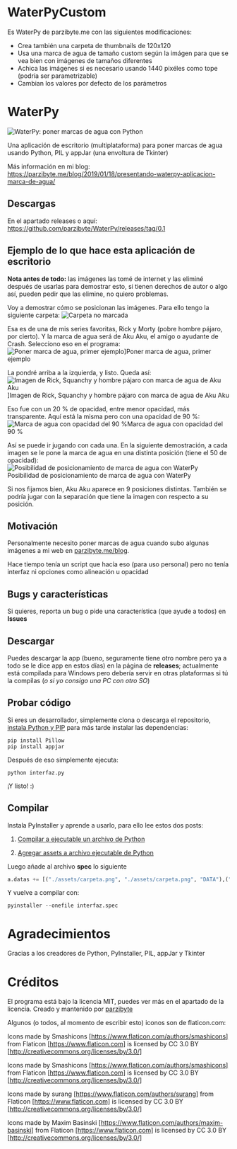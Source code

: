 # WaterPyCustom

Es WaterPy de parzibyte.me con las siguientes modificaciones:

- Crea también una carpeta de thumbnails de 120x120
- Usa una marca de agua de tamaño custom según la imágen para que se vea bien con imágenes de tamaños diferentes
- Achica las imágenes si es necesario usando 1440 pixéles como tope (podría ser parametrizable)
- Cambian los valores por defecto de los parámetros

# WaterPy
![WaterPy: poner marcas de agua con Python](https://raw.githubusercontent.com/parzibyte/WaterPy/master/assets/ImagenV1.png)

Una aplicación de escritorio (multiplataforma) para poner marcas de agua usando Python, PIL y appJar (una envoltura de Tkinter)

Más información en mi blog: https://parzibyte.me/blog/2019/01/18/presentando-waterpy-aplicacion-marca-de-agua/

## Descargas
En el apartado releases o aquí: https://github.com/parzibyte/WaterPy/releases/tag/0.1

## Ejemplo de lo que hace esta aplicación de escritorio

**Nota antes de todo:** las imágenes las tomé de internet y las eliminé después de usarlas para demostrar esto, si tienen derechos de autor o algo así, pueden pedir que las elimine, no quiero problemas. 

Voy a demostrar cómo se posicionan las imágenes. Para ello tengo la siguiente carpeta: ![Carpeta no marcada](https://parzibyte.me/blog/wp-content/uploads/2019/01/Carpeta-no-marcada.png)

Esa es de una de mis series favoritas, Rick y Morty (pobre hombre pájaro, por cierto). 
Y la marca de agua será de Aku Aku, el amigo o ayudante de Crash. Selecciono eso en el programa: 
![Poner marca de agua, primer ejemplo](https://parzibyte.me/blog/wp-content/uploads/2019/01/Poner-marca-de-agua-primer-ejemplo.png)]Poner marca de agua, primer ejemplo

La pondré arriba a la izquierda, y listo. Queda así:![Imagen de Rick, Squanchy y hombre pájaro con marca de agua de Aku Aku](https://parzibyte.me/blog/wp-content/uploads/2019/01/1.jpg)]Imagen de Rick, Squanchy y hombre pájaro con marca de agua de Aku Aku

Eso fue con un 20 % de opacidad, entre menor opacidad, más transparente. Aquí está la misma pero con una opacidad de 90 %: ![Marca de agua con opacidad del 90 %](https://parzibyte.me/blog/wp-content/uploads/2019/01/1-1.jpg)Marca de agua con opacidad del 90 %

Así se puede ir jugando con cada una. En la siguiente demostración, a cada imagen se le pone la marca de agua en una distinta posición (tiene el 50 de opacidad): ![Posibilidad de posicionamiento de marca de agua con WaterPy](https://parzibyte.me/blog/wp-content/uploads/2019/01/Posibilidad-de-posicionamiento-de-marca-de-agua-con-WaterPy.png)Posibilidad de posicionamiento de marca de agua con WaterPy

Si nos fijamos bien, Aku Aku aparece en 9 posiciones distintas. También se podría jugar con la separación que tiene la imagen con respecto a su posición.
## Motivación
Personalmente necesito poner marcas de agua cuando subo algunas imágenes a mi web en [parzibyte.me/blog](https://parzibyte.me/blog). 

Hace tiempo tenía un script que hacía eso (para uso personal) pero no tenía interfaz ni opciones como alineación u opacidad
## Bugs y características
Si quieres, reporta un bug o pide una característica (que ayude a todos) en **Issues**

## Descargar
Puedes descargar la app (bueno, seguramente tiene otro nombre pero ya a todo se le dice app en estos días) en la página de **releases**;  actualmente está compilada para Windows pero debería servir en otras plataformas si tú la compilas (*o si yo consigo una PC con otro SO*)
## Probar código
Si eres un desarrollador, simplemente clona o descarga el repositorio, [instala Python y PIP](https://parzibyte.me/blog/2017/11/19/instalar-configurar-python-3-windows-10/) para más tarde instalar las dependencias:
```
pip install Pillow
pip install appjar
```

Después de eso simplemente ejecuta:
```
python interfaz.py
```
¡Y listo! :)
## Compilar
Instala PyInstaller y aprende a usarlo, para ello lee estos dos posts:

 1. [Compilar a ejecutable un archivo de Python](https://parzibyte.me/blog/2018/03/23/empaquetando-python-generar-archivo-exe/)
    
2. [Agregar assets a archivo ejecutable de Python](https://parzibyte.me/blog/2018/12/27/pyinstaller-assets-imagenes-archivos-ejecutable-python/)

Luego añade al archivo **spec** lo siguiente
```python
a.datas += [("./assets/carpeta.png", "./assets/carpeta.png", "DATA"),("./assets/imagen.png", "./assets/imagen.png", "DATA"),("./assets/iniciar.png", "./assets/iniciar.png", "DATA"),("./assets/lapiz.png", "./assets/lapiz.png", "DATA"),]
```
Y vuelve a compilar con:
```
pyinstaller --onefile interfaz.spec
```

# Agradecimientos
Gracias a los creadores de Python, PyInstaller, PIL, appJar y Tkinter

# Créditos
El programa está bajo la licencia MIT, puedes ver más en el apartado de la licencia. Creado y mantenido por [parzibyte](https://parzibyte.me)

Algunos (o todos, al momento de escribir esto) iconos son de flaticon.com:

Icons made by Smashicons [https://www.flaticon.com/authors/smashicons] from Flaticon [https://www.flaticon.com] is licensed by CC 3.0 BY [http://creativecommons.org/licenses/by/3.0/]

  

Icons made by Smashicons [https://www.flaticon.com/authors/smashicons] from Flaticon [https://www.flaticon.com] is licensed by CC 3.0 BY [http://creativecommons.org/licenses/by/3.0/]

  

Icons made by surang [https://www.flaticon.com/authors/surang] from Flaticon [https://www.flaticon.com] is licensed by CC 3.0 BY [http://creativecommons.org/licenses/by/3.0/]

  

Icons made by Maxim Basinski [https://www.flaticon.com/authors/maxim-basinski] from Flaticon [https://www.flaticon.com] is licensed by CC 3.0 BY [http://creativecommons.org/licenses/by/3.0/]
